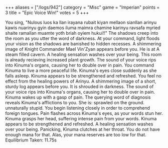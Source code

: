 +++
aliases = ["/logs/942"]
category = "Misc"
game = "Imperian"
points = 3
title = "Epic Voice Win!"
votes = 5
+++

You sing, "Nulous luos ka llan irayana rubait kiyan mellaon sianllan arinyu 
kawis nuarinyu gyin daemos iluma maimra chamine karinyu ravsafa myried shaite 
ramallan muamte yoth briah oyiem hukui!!"
The shadows creep into the room as you utter the word of darkness.
At your command, light floods your vision as the shadows are banished to hidden
recesses.
A shimmering image of Knight Commander Mael Vin'Zyan appears before you. He is 
at A steam filled cavern.
A healing sensation washes over your being.
This room is already recieving increased plant growth.
The sound of your voice rips into Kinuma's organs, causing her to double over 
in pain.
You command Kinuma to live a more peaceful life.
Kinuma's eyes close suddenly as she falls asleep.
Kinuma appears to be strengthened and refreshed.
You feel no effect from the healing powers of Arinyu.
A shimmering image of a short, sturdy log appears before you. It is shrouded in
darkness.
The sound of your voice rips into Kinuma's organs, causing her to double over 
in pain.
Kinuma wakes up with a gasp of pain.
The querying word of diagnosis reveals Kinuma's afflictions to you.
She is:
sprawled on the ground.
unnaturally stupid.
You begin listening closely in order to comprehend foreign tongues.
Pain flashes across Kinuma's eyes, as your words stun her.
Kinuma grasps her head, suffering intense pain from your words.
Kinuma appears to be strengthened and refreshed.
A healing sensation washes over your being.
Panicking, Kinuma clutches at her throat.
You do not have enough mana for that.
Alas, your mana reserves are too low for that.
Equilibrium Taken: 11.75s
